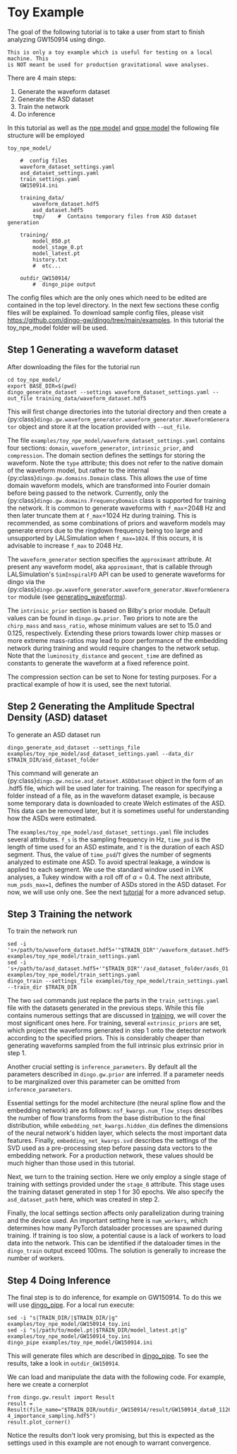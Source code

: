 # Toy Example

The goal of the following tutorial is to take a user from start to finish analyzing GW150914 using dingo.

```{caution}
This is only a toy example which is useful for testing on a local machine. This
is NOT meant be used for production gravitational wave analyses.
```

There are 4 main steps:

1. Generate the waveform dataset
2. Generate the ASD dataset
3. Train the network
4. Do inference

In this tutorial as well as the [npe model](example_npe_model) and [gnpe model](example_gnpe_model) the following file structure will
be employed

```
toy_npe_model/

    #  config files
    waveform_dataset_settings.yaml
    asd_dataset_settings.yaml
    train_settings.yaml
    GW150914.ini

    training_data/
        waveform_dataset.hdf5
        asd_dataset.hdf5
        tmp/    #  Contains temporary files from ASD dataset generation

    training/
        model_050.pt
        model_stage_0.pt
        model_latest.pt
        history.txt
        #  etc...

    outdir_GW150914/
        #  dingo_pipe output
```

The config files which are the only ones which need to be edited are contained in the top level directory. In the next
few sections these config files will be explained. To download sample config files, please visit 
https://github.com/dingo-gw/dingo/tree/main/examples. In this tutorial the toy_npe_model folder will be used.


Step 1 Generating a waveform dataset
------------------------------------

After downloading the files for the tutorial run 

```
cd toy_npe_model/
export BASE_DIR=$(pwd)
dingo_generate_dataset --settings waveform_dataset_settings.yaml --out_file training_data/waveform_dataset.hdf5
```

This will first change directories into the tutorial directory and then create a
{py:class}`dingo.gw.waveform_generator.waveform_generator.WaveformGenerator`
object and store it at the location provided with `--out_file`.

The file `examples/toy_npe_model/waveform_dataset_settings.yaml` contains four
sections: `domain`, `waveform_generator`, `intrinsic_prior`, and `compression`. The
domain section defines the settings for storing the waveform. Note the `type`
attribute; this does not refer to the native domain of the waveform model, but
rather to the internal {py:class}`dingo.gw.domains.Domain` class. This allows the use
of time domain waveform models, which are transformed into Fourier domain before
being passed to the network. Currently, only
the {py:class}`dingo.gw.domains.FrequencyDomain` class is supported for training the
network. It is common to generate waveforms with `f_max`=2048 Hz and then later truncate them at
`f_max`=1024 Hz during training. This is recommended, as some combinations of priors
and waveform models may generate errors due to the ringdown frequency being too large
and unsupported by LALSimulation when `f_max=1024`. If this occurs, it is
advisable to increase `f_max` to 2048 Hz.

The `waveform_generator` section specifies the `approximant` attribute.
At present any waveform model, aka `approximant`, that is callable through LALSimulation's
`SimInspiralFD` API can be used to generate waveforms for dingo via the
{py:class}`dingo.gw.waveform_generator.waveform_generator.WaveformGenerator` module (see
[generating_waveforms](generating_waveforms.md)).

The `intrinsic_prior` section is based on Bilby's prior module.
Default values can be found in `dingo.gw.prior`.
Two priors to note are the `chirp_mass` and `mass_ratio`, whose minimum values are set
to 15.0 and 0.125, respectively. Extending these priors towards lower chirp masses
or more extreme mass-ratios may lead to poor performance of the embedding network
during training and would require changes to the network setup.
Note that the `luminosity_distance` and `geocent_time` are defined as constants
to generate the waveform at a fixed reference point.

The compression section can be set to None for testing purposes. For a practical
example of how it is used, see the next tutorial.

Step 2 Generating the Amplitude Spectral Density (ASD) dataset
--------------------------------------------------------------

To generate an ASD dataset run

```
dingo_generate_asd_dataset --settings_file examples/toy_npe_model/asd_dataset_settings.yaml --data_dir $TRAIN_DIR/asd_dataset_folder
```

This command will generate an {py:class}`dingo.gw.noise.asd_dataset.ASDDataset` object in the form of an .hdf5 file, which will be used later for training. The reason for specifying a folder instead of a file, as in the waveform dataset example, is because some temporary data is downloaded to create Welch estimates of the ASD. This data can be removed later, but it is sometimes useful for understanding how the ASDs were estimated.

The `examples/toy_npe_model/asd_dataset_settings.yaml` file includes several attributes. `f_s` is the sampling frequency in Hz, `time_psd` is the length of time used for an ASD estimate, and `T` is the duration of each ASD segment. Thus, the value of `time_psd`/`T` gives the number of segments analyzed to estimate one ASD. To avoid spectral leakage, a window is applied to each segment. We use the standard window used in LVK analyses, a Tukey window with a roll off of $\alpha=0.4$. The next attribute, `num_psds_max=1`, defines the number of ASDs stored in the ASD dataset. For now, we will use only one. See the next [tutorial](example_npe_model.md) for a more advanced setup.

Step 3 Training the network
---------------------------

To train the network run

```
sed -i 's+/path/to/waveform_dataset.hdf5+'"$TRAIN_DIR"'/waveform_dataset.hdf5+g' examples/toy_npe_model/train_settings.yaml
sed -i 's+/path/to/asd_dataset.hdf5+'"$TRAIN_DIR"'/asd_dataset_folder/asds_O1.hdf5+g' examples/toy_npe_model/train_settings.yaml
dingo_train --settings_file examples/toy_npe_model/train_settings.yaml --train_dir $TRAIN_DIR
```

The two `sed` commands just replace the parts in the `train_settings.yaml` file with the datasets generated in the previous steps. While this file contains numerous settings that are discussed in [training](training.md), we will cover the most significant ones here. For training, several `extrinsic_priors` are set, which project the waveforms generated in step 1 onto the detector network according to the specified priors. This is considerably cheaper than generating waveforms sampled from the full intrinsic plus extrinsic prior in step 1.

Another crucial setting is `inference_parameters`. By default all the parameters described in `dingo.gw.prior` are inferred. If a parameter needs to be marginalized over this parameter can be omitted from `inference_parameters`.

Essential settings for the model architecture (the neural spline flow and the embedding network) are as follows: `nsf_kwargs.num_flow_steps` describes the number of flow transforms from the base distribution to the final distribution, while `embedding_net_kwargs.hidden_dim` defines the dimensions of the neural network's hidden layer, which selects the most important data features. Finally, `embedding_net_kwargs.svd` describes the settings of the SVD used as a pre-processing step before passing data vectors to the embedding network. For a production network, these values should be much higher than those used in this tutorial.

Next, we turn to the training section. Here we only employ a single stage of training with settings provided under the `stage_0` attribute. This stage uses the training dataset generated in step 1 for 30 epochs. We also specify the `asd_dataset_path` here, which was created in step 2.

Finally, the local settings section affects only parallelization during training and the device used. An important setting here is `num_workers`, which determines how many PyTorch dataloader processes are spawned during training. If training is too slow, a potential cause is a lack of workers to load data into the network. This can be identified if the dataloader times in the `dingo_train` output exceed 100ms. The solution is generally to increase the number of workers.

Step 4 Doing Inference
----------------------

The final step is to do inference, for example on GW150914. To do this we will use
[dingo_pipe](dingo_pipe.md). For a local run execute:

```
sed -i "s|TRAIN_DIR/|$TRAIN_DIR/|g" examples/toy_npe_model/GW150914_toy.ini
sed -i "s|/path/to/model.pt|$TRAIN_DIR/model_latest.pt|g" examples/toy_npe_model/GW150914_toy.ini
dingo_pipe examples/toy_npe_model/GW150914.ini
```

This will generate files which are described in [dingo_pipe](dingo_pipe.md). To see the results, take a look in `outdir_GW150914`.

We can load and manipulate the data with the following code. For example, here we create a cornerplot

```
from dingo.gw.result import Result
result = Result(file_name="$TRAIN_DIR/outdir_GW150914/result/GW150914_data0_1126259462-4_importance_sampling.hdf5")
result.plot_corner()
```

Notice the results don't look very promising, but this is expected as the settings used in this
example are not enough to warrant convergence.
